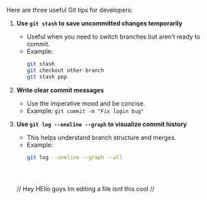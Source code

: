 Here are three useful Git tips for developers:

1. **Use `git stash` to save uncommitted changes temporarily**
   - Useful when you need to switch branches but aren’t ready to commit.
   - Example:
     ```bash
     git stash
     git checkout other-branch
     git stash pop
     ```

2. **Write clear commit messages**
   - Use the imperative mood and be concise.
   - Example: `git commit -m "Fix login bug"`

3. **Use `git log --oneline --graph` to visualize commit history**
   - This helps understand branch structure and merges.
   - Example:
     ```bash
     git log --oneline --graph --all





    // Hey HEllo guys Im editing a file isnt this cool //
     ```